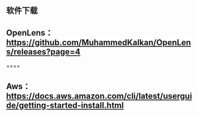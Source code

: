 ## 软件下载
## OpenLens： https://github.com/MuhammedKalkan/OpenLens/releases?page=4
====
## Aws：https://docs.aws.amazon.com/cli/latest/userguide/getting-started-install.html
